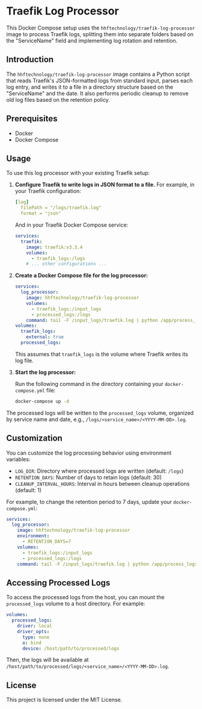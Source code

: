 
# Traefik Log Processor

This Docker Compose setup uses the `hhftechnology/traefik-log-processor` image to process Traefik logs, splitting them into separate folders based on the "ServiceName" field and implementing log rotation and retention.

## Introduction

The `hhftechnology/traefik-log-processor` image contains a Python script that reads Traefik's JSON-formatted logs from standard input, parses each log entry, and writes it to a file in a directory structure based on the "ServiceName" and the date. It also performs periodic cleanup to remove old log files based on the retention policy.

## Prerequisites

- Docker
- Docker Compose

## Usage

To use this log processor with your existing Traefik setup:

1. **Configure Traefik to write logs in JSON format to a file.** For example, in your Traefik configuration:

   ```yaml
   [log]
     filePath = "/logs/traefik.log"
     format = "json"
   ```

   And in your Traefik Docker Compose service:

   ```yaml
   services:
     traefik:
       image: traefik:v3.3.4
       volumes:
         - traefik_logs:/logs
       # ... other configurations ...
   ```

2. **Create a Docker Compose file for the log processor:**

   ```yaml
   services:
     log_processor:
       image: hhftechnology/traefik-log-processor
       volumes:
         - traefik_logs:/input_logs
         - processed_logs:/logs
       command: tail -F /input_logs/traefik.log | python /app/process_logs.py
   volumes:
     traefik_logs:
       external: true
     processed_logs:
   ```

   This assumes that `traefik_logs` is the volume where Traefik writes its log file.

3. **Start the log processor:**

   Run the following command in the directory containing your `docker-compose.yml` file:

   ```bash
   docker-compose up -d
   ```

The processed logs will be written to the `processed_logs` volume, organized by service name and date, e.g., `/logs/<service_name>/<YYYY-MM-DD>.log`.

## Customization

You can customize the log processing behavior using environment variables:

- `LOG_DIR`: Directory where processed logs are written (default: `/logs`)
- `RETENTION_DAYS`: Number of days to retain logs (default: 30)
- `CLEANUP_INTERVAL_HOURS`: Interval in hours between cleanup operations (default: 1)

For example, to change the retention period to 7 days, update your `docker-compose.yml`:

```yaml
services:
  log_processor:
    image: hhftechnology/traefik-log-processor
    environment:
      - RETENTION_DAYS=7
    volumes:
      - traefik_logs:/input_logs
      - processed_logs:/logs
    command: tail -F /input_logs/traefik.log | python /app/process_logs.py
```

## Accessing Processed Logs

To access the processed logs from the host, you can mount the `processed_logs` volume to a host directory. For example:

```yaml
volumes:
  processed_logs:
    driver: local
    driver_opts:
      type: none
      o: bind
      device: /host/path/to/processed/logs
```

Then, the logs will be available at `/host/path/to/processed/logs/<service_name>/<YYYY-MM-DD>.log`.

## License

This project is licensed under the MIT License.
